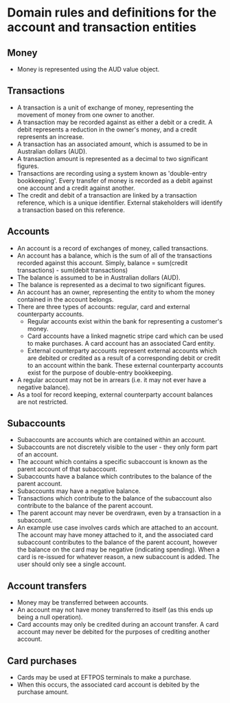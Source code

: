 # Domain rules and definitions for the account and transaction entities

## Money
 * Money is represented using the AUD value object.

## Transactions
 * A transaction is a unit of exchange of money, representing the movement of money from one owner to another.
 * A transaction may be recorded against as either a debit or a credit. A debit represents a reduction in the owner's money, and a credit represents an increase.
 * A transaction has an associated amount, which is assumed to be in Australian dollars (AUD).
 * A transaction amount is represented as a decimal to two significant figures.
 * Transactions are recording using a system known as 'double-entry bookkeeping'. Every transfer of money is recorded as a debit against one account and a credit against another.
 * The credit and debit of a transaction are linked by a transaction reference, which is a unique identifier. External stakeholders will identify a transaction based on
 this reference.

## Accounts
 * An account is a record of exchanges of money, called transactions.
 * An account has a balance, which is the sum of all of the transactions recorded against this account. Simply, balance = sum(credit transactions) - sum(debit transactions)
 * The balance is assumed to be in Australian dollars (AUD).
 * The balance is represented as a decimal to two significant figures.
 * An account has an owner, representing the entity to whom the money contained in the account belongs.
 * There are three types of accounts: regular, card and external counterparty accounts.
   * Regular accounts exist within the bank for representing a customer's money.
   * Card accounts have a linked magnetic stripe card which can be used to make purchases. A card account has an associated Card entity.
   * External counterparty accounts represent external accounts which are debited or credited as a result of a corresponding debit or credit to an account within the bank. These external counterparty accounts exist for the purpose of double-entry bookkeeping.
 * A regular account may not be in arrears (i.e. it may not ever have a negative balance).
 * As a tool for record keeping, external counterparty account balances are not restricted.

## Subaccounts
 * Subaccounts are accounts which are contained within an account.
 * Subaccounts are not discretely visible to the user - they only form part of an account.
 * The account which contains a specific subaccount is known as the parent account of that subaccount.
 * Subaccounts have a balance which contributes to the balance of the parent account.
 * Subaccounts may have a negative balance.
 * Transactions which contribute to the balance of the subaccount also contribute to the balance of the parent account.
 * The parent account may never be overdrawn, even by a transaction in a subaccount.
 * An example use case involves cards which are attached to an account. The account may have money attached to it, and the associated card subaccount contributes to the balance of the parent account, however the balance on the card may be negative (indicating spending). When a card is re-issued for whatever reason, a new subaccount is added. The user should only see a single account.

## Account transfers
 * Money may be transferred between accounts.
 * An account may not have money transferred to itself (as this ends up being a null operation).
 * Card accounts may only be credited during an account transfer. A card account may never be debited for the purposes of crediting another account.

## Card purchases
 * Cards may be used at EFTPOS terminals to make a purchase.
 * When this occurs, the associated card account is debited by the purchase amount.
